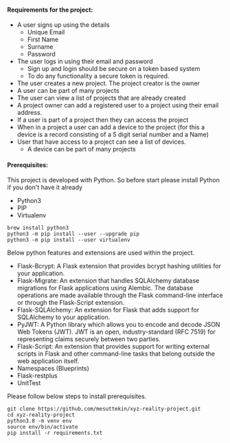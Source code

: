 #### Requirements for the project:
* A user signs up using the details
    * Unique Email
    * First Name
    * Surname
    * Password
* The user logs in using their email and password
    * Sign up and login should be secure on a token based system
    * To do any functionality a secure token is required.
* The user creates a new project.  The project creator is the owner
* A user can be part of many projects
* The user can view a list of projects that are already created
* A project owner can add a registered user to a project using their email address.
* If a user is part of a project then they can access the project
* When in a project a user can add a device to the project (for this a device is a record consisting of a 5 digit serial number and a Name)
* User that have access to a project can see a list of devices.
    * A device can be part of many projects

#### Prerequisites:
This project is developed with Python. So before start please install Python if you don't have it already

* Python3
* PIP
* Virtualenv
```
brew install python3
python3 -m pip install --user --upgrade pip
python3 -m pip install --user virtualenv
```

Below python features and extensions are used within the project. 
* Flask-Bcrypt: A Flask extension that provides bcrypt hashing utilities for your application.
* Flask-Migrate: An extension that handles SQLAlchemy database migrations for Flask applications using Alembic. The database operations are made available through the Flask command-line interface or through the Flask-Script extension.
* Flask-SQLAlchemy: An extension for Flask that adds support for SQLAlchemy to your application.
* PyJWT: A Python library which allows you to encode and decode JSON Web Tokens (JWT). JWT is an open, industry-standard (RFC 7519) for representing claims securely between two parties.
* Flask-Script: An extension that provides support for writing external scripts in Flask and other command-line tasks that belong outside the web application itself.
* Namespaces (Blueprints)
* Flask-restplus
* UnitTest

Please follow below steps to install prerequisites.
```
git clone https://github.com/mesuttekin/xyz-reality-project.git
cd xyz-reality-project
python3.8 -m venv env
source env/bin/activate
pip install -r requirements.txt
```